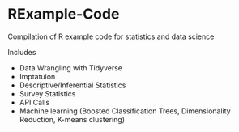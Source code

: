 # RExample-Code
Compilation of R example code for statistics and data science 

Includes 
* Data Wrangling with Tidyverse
* Imptatuion
* Descriptive/Inferential Statistics
* Survey Statistics
* API Calls
* Machine learning (Boosted Classification Trees, Dimensionality Reduction, K-means clustering)
  
